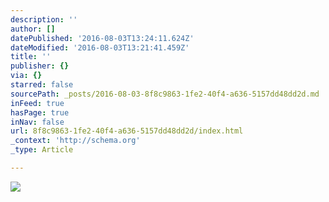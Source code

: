 ```yaml
---
description: ''
author: []
datePublished: '2016-08-03T13:24:11.624Z'
dateModified: '2016-08-03T13:21:41.459Z'
title: ''
publisher: {}
via: {}
starred: false
sourcePath: _posts/2016-08-03-8f8c9863-1fe2-40f4-a636-5157dd48dd2d.md
inFeed: true
hasPage: true
inNav: false
url: 8f8c9863-1fe2-40f4-a636-5157dd48dd2d/index.html
_context: 'http://schema.org'
_type: Article

---
```

![](https://the-grid-user-content.s3-us-west-2.amazonaws.com/8fdfee03-39a6-42dd-96cb-b5b3240f8ee3.jpg)